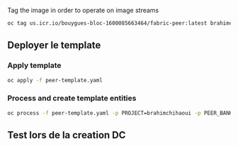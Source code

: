 Tag the image in order to operate on image streams

```sh
oc tag us.icr.io/bouygues-bloc-1600085663464/fabric-peer:latest brahimchihaoui/fabric-peer:latest --reference-policy=local
```

## Deployer le template 
### Apply template
```sh 
oc apply -f peer-template.yaml
```
### Process and create template entities

```sh
oc process -f peer-template.yaml -p PROJECT=brahimchihaoui -p PEER_BANKSCO_COM=peer0.bank1.banksco.com | oc create -f -
``` 

## Test lors de la creation DC 


  

